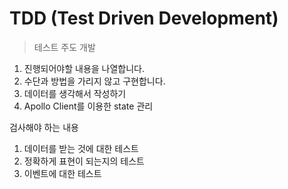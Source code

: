 # TDD (Test Driven Development)

> 테스트 주도 개발

1. 진행되어야할 내용을 나열합니다.
2. 수단과 방법을 가리지 않고 구현합니다.
3. 데이터를 생각해서 작성하기
4. Apollo Client를 이용한 state 관리

검사해야 하는 내용

1. 데이터를 받는 것에 대한 테스트
2. 정확하게 표현이 되는지의 테스트
3. 이벤트에 대한 테스트
